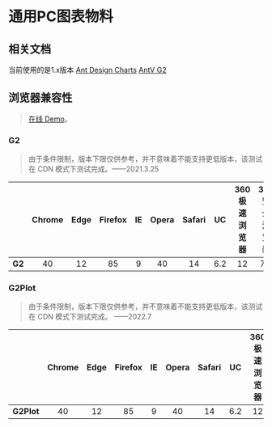 # 通用PC图表物料

## 相关文档

当前使用的是1.x版本
[Ant Design Charts](https://ant-design-charts-v1.antgroup.com/examples)
[AntV G2](https://g2-v4.antv.vision/zh/docs/api/general/chart)

## 浏览器兼容性

> [在线 Demo](https://lxfu1.github.io/browser-compatibility-of-antv)。

### G2

> 由于条件限制，版本下限仅供参考，并不意味着不能支持更低版本，该测试在 CDN 模式下测试完成。——2021.3.25

|        | Chrome | Edge | Firefox | IE  | Opera | Safari | UC  | 360 极速浏览器 | 360 安全浏览器 |
| ------ | :----: | :--: | :-----: | :-: | :---: | :----: | :-: | :------------: | :------------: |
| **G2** |   40   |  12  |   85    |  9  |  40   |   14   | 6.2 |       12       |      7.3       |

### G2Plot

> 由于条件限制，版本下限仅供参考，并不意味着不能支持更低版本，该测试在 CDN 模式下测试完成。 ——2022.7


|            | Chrome | Edge | Firefox | IE  | Opera | Safari | UC  | 360 极速浏览器 | 360 安全浏览器 |
| ---------- | :----: | :--: | :-----: | :-: | :---: | :----: | :-: | :------------: | :------------: |
| **G2Plot** |   40   |  12  |   85    |  9  |  40   |   14   | 6.2 |       12       |      7.3       |
